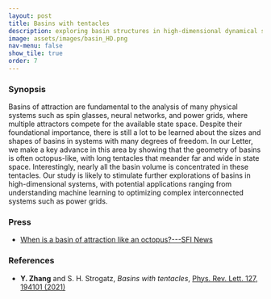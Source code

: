 ```yaml
---
layout: post
title: Basins with tentacles
description: exploring basin structures in high-dimensional dynamical systems
image: assets/images/basin_HD.png
nav-menu: false
show_tile: true
order: 7
---
```


### Synopsis
Basins of attraction are fundamental to the analysis of many physical systems such as spin glasses, neural networks, and power grids, where multiple attractors compete for the available state space. Despite their foundational importance, there is still a lot to be learned about the sizes and shapes of basins in systems with many degrees of freedom. In our Letter, we make a key advance in this area by showing that the geometry of basins is often octopus-like, with long tentacles that meander far and wide in state space. Interestingly, nearly all the basin volume is concentrated in these tentacles. Our study is likely to stimulate further explorations of basins in high-dimensional systems, with potential applications ranging from understanding machine learning to optimizing complex interconnected systems such as power grids.

### Press
* [When is a basin of attraction like an octopus?---SFI News](https://www.santafe.edu/news-center/news/when-basin-attraction-octopus)

### References
* __Y. Zhang__ and S. H. Strogatz, *Basins with tentacles*, [Phys. Rev. Lett. 127, 194101 (2021)](https://doi.org/10.1103/PhysRevLett.127.194101)
